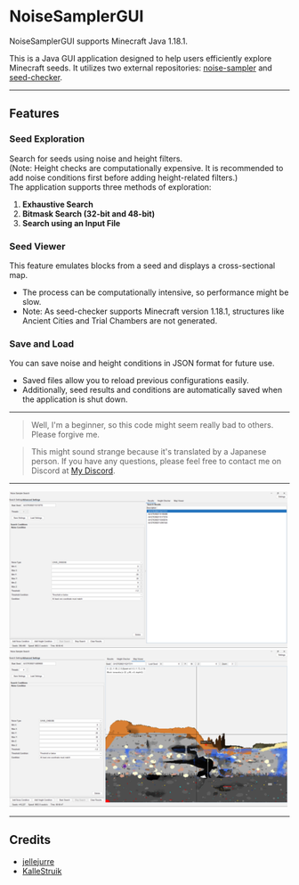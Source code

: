 # NoiseSamplerGUI  
NoiseSamplerGUI supports Minecraft Java 1.18.1.

This is a Java GUI application designed to help users efficiently explore Minecraft seeds. It utilizes two external repositories: [noise-sampler](https://github.com/KalleStruik/noise-sampler) and [seed-checker](https://github.com/jellejurre/seed-checker/tree/1.18.1).  

---

## Features  

### **Seed Exploration**  
Search for seeds using noise and height filters.  
(Note: Height checks are computationally expensive. It is recommended to add noise conditions first before adding height-related filters.)  
The application supports three methods of exploration:  
1. **Exhaustive Search**  
2. **Bitmask Search (32-bit and 48-bit)**  
3. **Search using an Input File**  

### **Seed Viewer**  
This feature emulates blocks from a seed and displays a cross-sectional map.  
- The process can be computationally intensive, so performance might be slow.  
- Note: As seed-checker supports Minecraft version 1.18.1, structures like Ancient Cities and Trial Chambers are not generated.  

### **Save and Load**  
You can save noise and height conditions in JSON format for future use.  
- Saved files allow you to reload previous configurations easily.  
- Additionally, seed results and conditions are automatically saved when the application is shut down.  

---

> Well, I'm a beginner, so this code might seem really bad to others. Please forgive me.

> This might sound strange because it's translated by a Japanese person. If you have any questions, please feel free to contact me on Discord at [My Discord](discordapp.com/users/811496361098608660).

---

<img src="https://github.com/FragrantResult186/NoiseSamplerGUI/blob/master/image1.png" width="500"/>
<img src="https://github.com/FragrantResult186/NoiseSamplerGUI/blob/master/image2.png" width="500"/>

---

## Credits  
- [jellejurre](https://github.com/jellejurre)  
- [KalleStruik](https://github.com/KalleStruik)  
